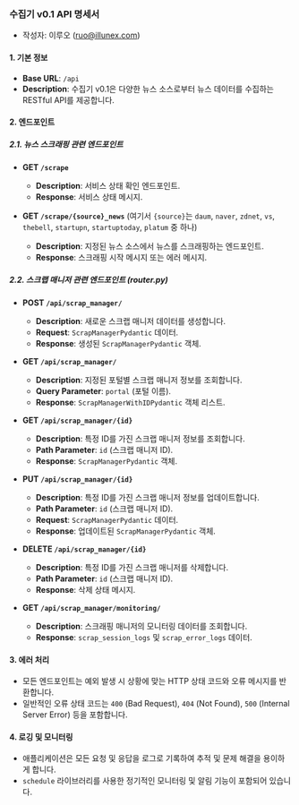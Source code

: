 ### **수집기 v0.1 API 명세서**
- 작성자: 이루오 (ruo@illunex.com)

#### **1. 기본 정보**
- **Base URL**: `/api`
- **Description**: 수집기 v0.1은 다양한 뉴스 소스로부터 뉴스 데이터를 수집하는 RESTful API를 제공합니다.

#### **2. 엔드포인트**

##### 2.1. 뉴스 스크래핑 관련 엔드포인트
- **GET `/scrape`**
  - **Description**: 서비스 상태 확인 엔드포인트.
  - **Response**: 서비스 상태 메시지.

- **GET `/scrape/{source}_news`** (여기서 `{source}`는 `daum`, `naver`, `zdnet`, `vs`, `thebell`, `startupn`, `startuptoday`, `platum` 중 하나)
  - **Description**: 지정된 뉴스 소스에서 뉴스를 스크래핑하는 엔드포인트.
  - **Response**: 스크래핑 시작 메시지 또는 에러 메시지.

##### 2.2. 스크랩 매니저 관련 엔드포인트 (router.py)
- **POST `/api/scrap_manager/`**
  - **Description**: 새로운 스크랩 매니저 데이터를 생성합니다.
  - **Request**: `ScrapManagerPydantic` 데이터.
  - **Response**: 생성된 `ScrapManagerPydantic` 객체.

- **GET `/api/scrap_manager/`**
  - **Description**: 지정된 포털별 스크랩 매니저 정보를 조회합니다.
  - **Query Parameter**: `portal` (포털 이름).
  - **Response**: `ScrapManagerWithIDPydantic` 객체 리스트.

- **GET `/api/scrap_manager/{id}`**
  - **Description**: 특정 ID를 가진 스크랩 매니저 정보를 조회합니다.
  - **Path Parameter**: `id` (스크랩 매니저 ID).
  - **Response**: `ScrapManagerPydantic` 객체.

- **PUT `/api/scrap_manager/{id}`**
  - **Description**: 특정 ID를 가진 스크랩 매니저 정보를 업데이트합니다.
  - **Path Parameter**: `id` (스크랩 매니저 ID).
  - **Request**: `ScrapManagerPydantic` 데이터.
  - **Response**: 업데이트된 `ScrapManagerPydantic` 객체.

- **DELETE `/api/scrap_manager/{id}`**
  - **Description**: 특정 ID를 가진 스크랩 매니저를 삭제합니다.
  - **Path Parameter**: `id` (스크랩 매니저 ID).
  - **Response**: 삭제 상태 메시지.

- **GET `/api/scrap_manager/monitoring/`**
  - **Description**: 스크래핑 매니저의 모니터링 데이터를 조회합니다.
  - **Response**: `scrap_session_logs` 및 `scrap_error_logs` 데이터.

#### **3. 에러 처리**
- 모든 엔드포인트는 예외 발생 시 상황에 맞는 HTTP 상태 코드와 오류 메시지를 반환합니다.
- 일반적인 오류 상태 코드는 `400` (Bad Request), `404` (Not Found), `500` (Internal Server Error) 등을 포함합니다.

#### **4. 로깅 및 모니터링**
- 애플리케이션은 모든 요청 및 응답을 로그로 기록하여 추적 및 문제 해결을 용이하게 합니다.
- `schedule` 라이브러리를 사용한 정기적인 모니터링 및 알림 기능이 포함되어 있습니다.
